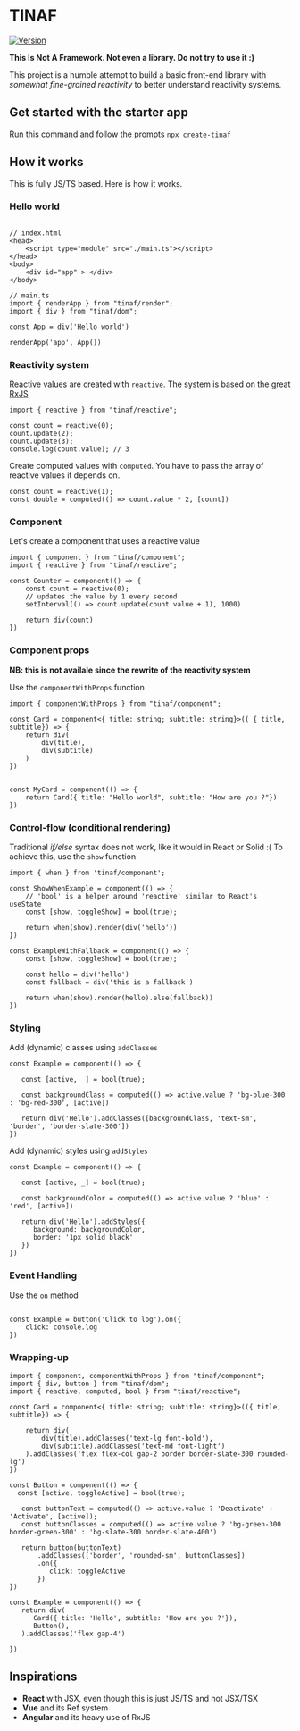 # TINAF

<a href="https://www.npmjs.com/package/tinaf"><img src="https://img.shields.io/npm/v/tinaf.svg?style=flat&colorA=18181B&colorB=28CF8D" alt="Version"></a>

<b>This Is Not A Framework. Not even a library. Do not try to use it :)</b>

<p>This project is a humble attempt to build a basic front-end library with <i>somewhat fine-grained reactivity</i> to better understand reactivity systems.

## Get started with the starter app

Run this command and follow the prompts
`npx create-tinaf`

## How it works

This is fully JS/TS based. Here is how it works.

### Hello world

```

// index.html
<head>
    <script type="module" src="./main.ts"></script>
</head>
<body>
    <div id="app" > </div>
</body>

// main.ts
import { renderApp } from "tinaf/render";
import { div } from "tinaf/dom";

const App = div('Hello world')

renderApp('app', App())
```

### Reactivity system

Reactive values are created with `reactive`. The system is based on the great [RxJS](https://github.com/ReactiveX/rxjs)

```
import { reactive } from "tinaf/reactive";

const count = reactive(0);
count.update(2);
count.update(3);
console.log(count.value); // 3
```

Create computed values with `computed`. You have to pass the array of reactive values it depends on.

```
const count = reactive(1);
const double = computed(() => count.value * 2, [count])
```

### Component

Let's create a component that uses a reactive value

```
import { component } from "tinaf/component";
import { reactive } from "tinaf/reactive";

const Counter = component(() => {
    const count = reactive(0);
    // updates the value by 1 every second
    setInterval(() => count.update(count.value + 1), 1000)

    return div(count)
})
```

### Component props

**NB: this is not availale since the rewrite of the reactivity system**

Use the `componentWithProps` function

```
import { componentWithProps } from "tinaf/component";

const Card = component<{ title: string; subtitle: string}>(( { title, subtitle}) => {
    return div(
        div(title),
        div(subtitle)
    )
})


const MyCard = component(() => {
    return Card({ title: "Hello world", subtitle: "How are you ?"})
})

```

### Control-flow (conditional rendering)

Traditional _if/else_ syntax does not work, like it would in React or Solid :(
To achieve this, use the `show` function

```
import { when } from 'tinaf/component';

const ShowWhenExample = component(() => {
    // 'bool' is a helper around 'reactive' similar to React's useState
    const [show, toggleShow] = bool(true);

    return when(show).render(div('hello'))
})

const ExampleWithFallback = component(() => {
    const [show, toggleShow] = bool(true);

    const hello = div('hello')
    const fallback = div('this is a fallback')

    return when(show).render(hello).else(fallback))
})
```

### Styling

Add (dynamic) classes using `addClasses`

```
const Example = component(() => {

   const [active, _] = bool(true);

   const backgroundClass = computed(() => active.value ? 'bg-blue-300' : 'bg-red-300', [active])

   return div('Hello').addClasses([backgroundClass, 'text-sm', 'border', 'border-slate-300'])
})
```

Add (dynamic) styles using `addStyles`

```
const Example = component(() => {

   const [active, _] = bool(true);

   const backgroundColor = computed(() => active.value ? 'blue' : 'red', [active])

   return div('Hello').addStyles({
      background: backgroundColor,
      border: '1px solid black'
   })
})
```

### Event Handling

Use the `on` method

```

const Example = button('Click to log').on({
    click: console.log
})
```

### Wrapping-up

```
import { component, componentWithProps } from "tinaf/component";
import { div, button } from "tinaf/dom";
import { reactive, computed, bool } from "tinaf/reactive";

const Card = component<{ title: string; subtitle: string}>(({ title, subtitle}) => {

    return div(
        div(title).addClasses('text-lg font-bold'),
        div(subtitle).addClasses('text-md font-light')
    ).addClasses('flex flex-col gap-2 border border-slate-300 rounded-lg')
})

const Button = component(() => {
  const [active, toggleActive] = bool(true);

   const buttonText = computed(() => active.value ? 'Deactivate' : 'Activate', [active]);
   const buttonClasses = computed(() => active.value ? 'bg-green-300 border-green-300' : 'bg-slate-300 border-slate-400')

   return button(buttonText)
       .addClasses(['border', 'rounded-sm', buttonClasses])
       .on({
          click: toggleActive
       })
})

const Example = component(() => {
   return div(
      Card({ title: 'Hello', subtitle: 'How are you ?'}),
      Button(),
   ).addClasses('flex gap-4')

})

```

## Inspirations

- <b>React</b> with JSX, even though this is just JS/TS and not JSX/TSX
- <b>Vue</b> and its Ref system
- <b>Angular</b> and its heavy use of RxJS
